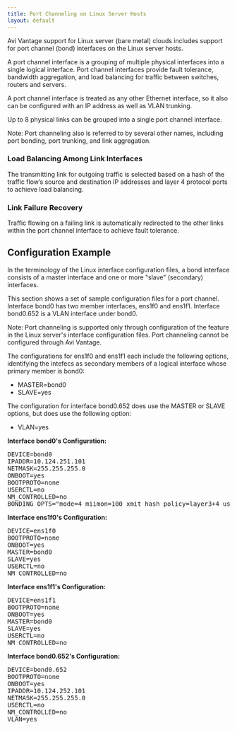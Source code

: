 ```yaml
---
title: Port Channeling on Linux Server Hosts
layout: default
---
```

Avi Vantage support for Linux server (bare metal) clouds includes support for port channel (bond) interfaces on the Linux server hosts.

A port channel interface is a grouping of multiple physical interfaces into a single logical interface. Port channel interfaces provide fault tolerance, bandwidth aggregation, and load balancing for traffic between switches, routers and servers.

A port channel interface is treated as any other Ethernet interface, so it also can be configured with an IP address as well as VLAN trunking.

Up to 8 physical links can be grouped into a single port channel interface.

Note: Port channeling also is referred to by several other names, including port bonding, port trunking, and link aggregation.

### Load Balancing Among Link Interfaces

The transmitting link for outgoing traffic is selected based on a hash of the traffic flow’s source and destination IP addresses and layer 4 protocol ports to achieve load balancing.

### Link Failure Recovery

Traffic flowing on a failing link is automatically redirected to the other links within the port channel interface to achieve fault tolerance.

## Configuration Example

In the terminology of the Linux interface configuration files, a bond interface consists of a master interface and one or more "slave" (secondary) interfaces.

This section shows a set of sample configuration files for a port channel. Interface bond0 has two member interfaces, ens1f0 and ens1f1. Interface bond0.652 is a VLAN interface under bond0.

Note: Port channeling is supported only through configuration of the feature in the Linux server's interface configuration files. Port channeling cannot be configured through Avi Vantage.

The configurations for ens1f0 and ens1f1 each include the following options, identifying the intefecs as secondary members of a logical interface whose primary member is bond0:

* MASTER=bond0
* SLAVE=yes

The configuration for interface bond0.652 does use the MASTER or SLAVE options, but does use the following option:

* VLAN=yes

**Interface bond0's Configuration:**
<pre>DEVICE=bond0
IPADDR=10.124.251.101
NETMASK=255.255.255.0
ONBOOT=yes
BOOTPROTO=none
USERCTL=no
NM_CONTROLLED=no
BONDING_OPTS="mode=4 miimon=100 xmit_hash_policy=layer3+4 use_carrier=1"
</pre>

**Interface ens1f0's Configuration:**

<pre>DEVICE=ens1f0
BOOTPROTO=none
ONBOOT=yes
MASTER=bond0
SLAVE=yes
USERCTL=no
NM_CONTROLLED=no
</pre>

**Interface ens1f1's Configuration:**

<pre>DEVICE=ens1f1
BOOTPROTO=none
ONBOOT=yes
MASTER=bond0
SLAVE=yes
USERCTL=no
NM_CONTROLLED=no
</pre>

**Interface bond0.652's Configuration:**

<pre>DEVICE=bond0.652
BOOTPROTO=none
ONBOOT=yes
IPADDR=10.124.252.101
NETMASK=255.255.255.0
USERCTL=no
NM_CONTROLLED=no
VLAN=yes
</pre>